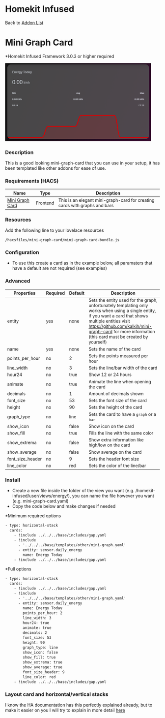 # Homekit Infused

Back to [Addon List](../addon_list.md)

# Mini Graph Card
*Homekit Infused Framework 3.0.3 or higher required

![Homekit Infused](../images/mini-graph-card.png)


### Description
This is a good looking mini-graph-card that you can use in your setup, it has been templated like other addons for ease of use.

### Requirements (HACS)

| Name | Type  | Description |
|----------------------------------|-------------|---------------------------------------------------------------------------------------------------------------------------------------------------------------------------------------------------------|
| [Mini Graph Card](https://github.com/kalkih/mini-graph-card) | Frontend | This is an elegant mini-graph-card for creating cards with graphs and bars |

### Resources
Add the following line to your lovelace resources 
```
/hacsfiles/mini-graph-card/mini-graph-card-bundle.js
```

### Configuration
- To use this create a card as in the example below, all paramaters that have a default are not required (see examples)

### Advanced

| Properties | Required | Default | Description |
|----------------------------------|-------------|----------------------------------|----------------------------------------------------------------------------------------------------------------------------------------------------------------------|
| entity | yes | none | Sets the entity used for the graph, unfortunately templating only works when using a single entity, if you want a card that shows multiple entities visit https://github.com/kalkih/mini-graph-card for more information (this card must be created by yourself) |
| name | yes | none | Sets the name of the card |
| points_per_hour | no | 2 | Sets the points measured per hour |
| line_width | no | 3 | Sets the line/bar width of the card |
| hour24 | no | true | Show 12 or 24 hours |
| animate | no | true | Animate the line when opening the card |
| decimals | no | 1 | Amount of decimals shown |
| font_size | no | 53 | Sets the font size of the card |
| height | no | 90 | Sets the height of the card |
| graph_type | no | line | Sets the card to have a `graph` or a `bar`|
| show_icon | no | false | Show icon on the card |
| show_fill | no | true | Fills the line with the same color |
| show_extrema | no | false | Show extra information like high/low on the card |
| show_average | no | false | Show average on the card |
| font_size_header | no | 9 | Sets the header font size |
| line_color | no | red | Sets the color of the line/bar |

### Install
- Create a new file inside the folder of the view you want (e.g. /homekit-infused/user/views/energy/), you can name the file however you want (e.g. mini-graph-card.yaml)
- Copy the code below and make changes if needed

*Minimum required options
```
- type: horizontal-stack
  cards:
    - !include ../../../base/includes/gap.yaml
    - !include
      - '../../../base/templates/other/mini-graph.yaml'
      - entity: sensor.daily_energy
        name: Energy Today
    - !include ../../../base/includes/gap.yaml
```

*Full options
```
- type: horizontal-stack
  cards:
    - !include ../../../base/includes/gap.yaml
    - !include
      - '../../../base/templates/other/mini-graph.yaml'
      - entity: sensor.daily_energy
        name: Energy Today
        points_per_hour: 2
        line_width: 3
        hour24: true
        animate: true
        decimals: 2
        font_size: 53
        height: 90
        graph_type: line
        show_icon: false
        show_fill: true
        show_extrema: true
        show_average: true
        font_size_header: 9
        line_color: red
    - !include ../../../base/includes/gap.yaml
```

### Layout card and horizontal/vertical stacks
I know the HA documentation has this perfectly explained already, but to make it easier on you I will try to explain in more detail [here](../addons/stacks.md)
